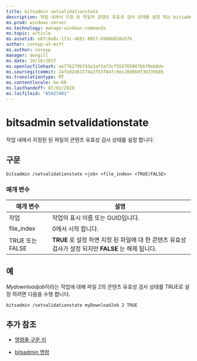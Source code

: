 ```yaml
---
title: bitsadmin setvalidationstate
description: 작업 내에서 지정 된 파일의 콘텐츠 유효성 검사 상태를 설정 하는 bitsadmin setvalidationstate 명령에 대 한 참조 문서입니다.
ms.prod: windows-server
ms.technology: manage-windows-commands
ms.topic: article
ms.assetid: e8fc8e8c-171c-4681-8057-6986b018e576
author: coreyp-at-msft
ms.author: coreyp
manager: dongill
ms.date: 10/16/2017
ms.openlocfilehash: ae776279b742e3af5af3cf555765007bbf0eb8de
ms.sourcegitcommit: 2afed2461574a3f53f84fc9ec28d86df3b335685
ms.translationtype: MT
ms.contentlocale: ko-KR
ms.lasthandoff: 07/02/2020
ms.locfileid: "85927491"
---
```

# <a name="bitsadmin-setvalidationstate"></a>bitsadmin setvalidationstate

작업 내에서 지정된 된 파일의 콘텐츠 유효성 검사 상태를 설정 합니다.

## <a name="syntax"></a>구문

```
bitsadmin /setvalidationstate <job> <file_index> <TRUE|FALSE>
```

### <a name="parameters"></a>매개 변수

| 매개 변수 | 설명 |
| --------- | ---------- |
| 작업 | 작업의 표시 이름 또는 GUID입니다. |
| file_index | 0에서 시작 합니다. |
| TRUE 또는 FALSE | **TRUE** 로 설정 하면 지정 된 파일에 대 한 콘텐츠 유효성 검사가 설정 되지만 **FALSE** 는 해제 됩니다. |

## <a name="examples"></a>예

*Mydownloadjob*이라는 작업에 대해 파일 2의 콘텐츠 유효성 검사 상태를 TRUE로 설정 하려면 다음을 수행 합니다.

```
bitsadmin /setvalidationstate myDownloadJob 2 TRUE
```

## <a name="additional-references"></a>추가 참조

- [명령줄 구문 키](command-line-syntax-key.md)

- [bitsadmin 명령](bitsadmin.md)
